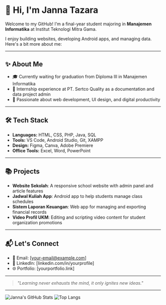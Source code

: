 
# 👋 Hi, I'm Janna Tazara

Welcome to my GitHub! I'm a final-year student majoring in **Manajemen Informatika** at Institut Teknologi Mitra Gama.

I enjoy building websites, developing Android apps, and managing data. Here's a bit more about me:

---

## ✨ About Me
- 🎓 Currently waiting for graduation from Diploma III in Manajemen Informatika
- 💼 Internship experience at PT. Sertco Quality as a documentation and data project admin
- 🌱 Passionate about web development, UI design, and digital productivity

---

## 🛠️ Tech Stack
- **Languages:** HTML, CSS, PHP, Java, SQL
- **Tools:** VS Code, Android Studio, Git, XAMPP
- **Design:** Figma, Canva, Adobe Premiere
- **Office Tools:** Excel, Word, PowerPoint

---

## 📚 Projects
- **Website Sekolah**: A responsive school website with admin panel and article features
- **Jadwal Kuliah App**: Android app to help students manage class schedules
- **Sistem Laporan Keuangan**: Web app for managing and exporting financial records
- **Video Profil UKM**: Editing and scripting video content for student organization promotions

---

## 📬 Let's Connect
- 📧 Email: [your-email@example.com]
- 💼 LinkedIn: [linkedin.com/in/yourprofile]
- 🌐 Portfolio: [yourportfolio.link]

---

> _"Learning never exhausts the mind, it only ignites new ideas."_

---

![Janna's GitHub Stats](https://github-readme-stats.vercel.app/api?username=jannatazara&show_icons=true&theme=default)
![Top Langs](https://github-readme-stats.vercel.app/api/top-langs/?username=jannatazara&layout=compact)
